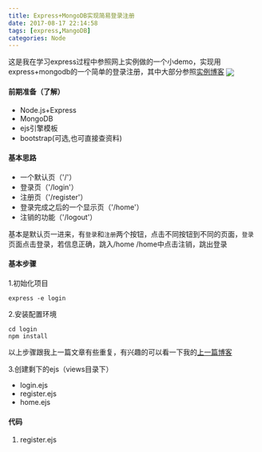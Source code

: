 ```yaml
---
title: Express+MongoDB实现简易登录注册
date: 2017-08-17 22:14:58
tags: [express,MangoDB]
categories: Node
---
```

这是我在学习express过程中参照网上实例做的一个小demo，实现用express+mongodb的一个简单的登录注册，其中大部分参照[实例博客](http://blog.csdn.net/miss_ll/article/details/53927873)
<img src="/img/2017-8-17/q.JPG" align="center" />
<!-- more -->
#### 前期准备（了解）
+ Node.js+Express
+ MongoDB
+ ejs引擎模板
+ bootstrap(可选,也可直接查资料)

#### 基本思路
+ 一个默认页（'/'）
+ 登录页（'/login'）
+ 注册页（'/register'）
+ 登录完成之后的一个显示页（'/home'）
+ 注销的功能（'/logout'）

基本是默认页一进来，有```登录```和```注册```两个按钮，点击不同按钮到不同的页面，```登录```页面点击登录，若信息正确，跳入/home
/home中点击注销，跳出登录

#### 基本步骤
1.初始化项目
```
express -e login
```

2.安装配置环境
```
cd login
npm install
```

以上步骤跟我上一篇文章有些重复，有兴趣的可以看一下我的[上一篇博客](http://wlfsmile.win/2017/08/14/%E4%BD%BF%E7%94%A8Node.js-Express-%E7%AE%80%E6%98%93%E6%9D%A5%E5%8F%91%E6%9C%8D%E5%8A%A1%E7%AB%AF%E5%AE%9E%E4%BE%8B/#more)

3.创建剩下的ejs（views目录下）
+ login.ejs
+ register.ejs
+ home.ejs

#### 代码
1. register.ejs
